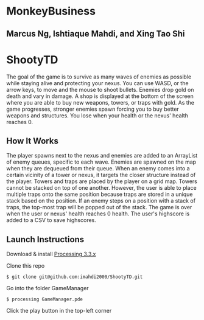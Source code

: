 # MonkeyBusiness
## Marcus Ng, Ishtiaque Mahdi, and Xing Tao Shi
# ShootyTD
The goal of the game is to survive as many waves of enemies as possible while staying alive and protecting your nexus. You can use WASD, or the arrow keys, to move and the mouse to shoot bullets. Enemies drop gold on death and vary in damage. A shop is displayed at the bottom of the screen where you are able to buy new weapons, towers, or traps with gold. As the game progresses, stronger enemies spawn forcing you to buy better weapons and structures. You lose when your health or the nexus' health reaches 0.

## How It Works
The player spawns next to the nexus and enemies are added to an ArrayList of enemy queues, specific to each wave. Enemies are spawned on the map when they are dequeued from their queue. When an enemy comes into a certain vicinity of a tower or nexus, it targets the closer structure instead of the player. Towers and traps are placed by the player on a grid map. Towers cannot be stacked on top of one another. However, the user is able to place multiple traps onto the same position because traps are stored in a unique stack based on the position. If an enemy steps on a position with a stack of traps, the top-most trap will be popped out of the stack. The game is over when the user or nexus' health reaches 0 health. The user's highscore is added to a CSV to save highscores.

## Launch Instructions

Download & install [Processing 3.3.x](https://processing.org/download/)


Clone this repo
```
$ git clone git@github.com:imahdi2000/ShootyTD.git
```

Go into the folder GameManager
```
$ processing GameManager.pde
```

Click the play button in the top-left corner
